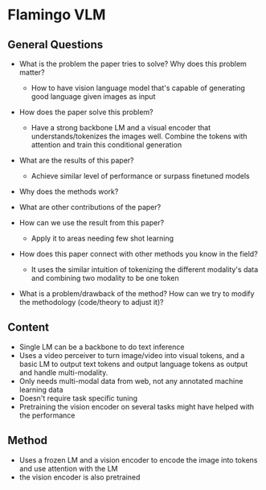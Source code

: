 # Flamingo VLM 

## General Questions 
- What is the problem the paper tries to solve? Why does this problem matter? 
    - How to have vision language model that's capable of generating good language given images as input 
- How does the paper solve this problem? 
    - Have a strong backbone LM and a visual encoder that understands/tokenizes the images well. Combine the tokens with attention and train this conditional generation 
- What are the results of this paper? 
    - Achieve similar level of performance or surpass finetuned models
- Why does the methods work? 
- What are other contributions of the paper? 
- How can we use the result from this paper?   
    - Apply it to areas needing few shot learning 
- How does this paper connect with other methods you know in the field? 
    - It uses the similar intuition of tokenizing the different modality's data and combining two modality to be one token 

- What is a problem/drawback of the method? How can we try to modify the methodology (code/theory to adjust it)? 

## Content 
- Single LM can be a backbone to do text inference 
- Uses a video perceiver to turn image/video into visual tokens, and a basic LM to output text tokens and output language tokens as output and handle multi-modality. 
- Only needs multi-modal data from web, not any annotated machine learning data 
- Doesn't require task specific tuning 
- Pretraining the vision encoder on several tasks might have helped with the performance 


## Method 
- Uses a frozen LM and a vision encoder to encode the image into tokens and use attention with the LM 
- the vision encoder is also pretrained 